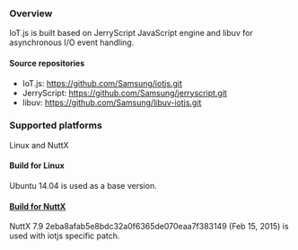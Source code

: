 ### Overview
IoT.js is built based on JerryScript JavaScript engine and libuv for asynchronous I/O event handling.

#### Source repositories
* IoT.js: https://github.com/Samsung/iotjs.git
* JerryScript: https://github.com/Samsung/jerryscript.git
* libuv: https://github.com/Samsung/libuv-iotjs.git

### Supported platforms 
Linux and NuttX

#### Build for Linux
Ubuntu 14.04 is used as a base version.

#### [Build for NuttX](https://github.com/Samsung/iotjs/wiki/Build-for-NuttX)
NuttX 7.9 2eba8afab5e8bdc32a0f6365de070eaa7f383149 (Feb 15, 2015) is used with iotjs specific patch.